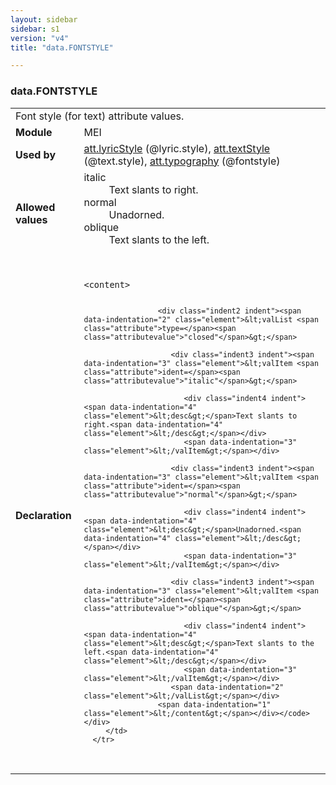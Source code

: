```yaml
---
layout: sidebar
sidebar: s1
version: "v4"
title: "data.FONTSTYLE"

---
```


<div class="macroSpec">
   <h3 id="data.FONTSTYLE">data.FONTSTYLE</h3>
   <table class="wovenodd">
      <tr>
         <td colspan="2" class="wovenodd-col2">Font style (for text) attribute values.</td>
      </tr>
      <tr>
         <td class="wovenodd-col1"><strong>Module</strong></td>
         <td class="wovenodd-col2">MEI</td>
      </tr>
      <tr>
         <td class="wovenodd-col1"><strong>Used by</strong></td>
         <td class="wovenodd-col2">
            <div class="parent"><a class="link_odd_classSpec" href="{{ site.baseurl }}/{{ page.version }}/attribute-classes/att.lyricStyle.html">att.lyricStyle</a> (@lyric.style), <a class="link_odd_classSpec" href="{{ site.baseurl }}/{{ page.version }}/attribute-classes/att.textStyle.html">att.textStyle</a> (@text.style), <a class="link_odd_classSpec" href="{{ site.baseurl }}/{{ page.version }}/attribute-classes/att.typography.html">att.typography</a> (@fontstyle)
            </div>
         </td>
      </tr>
      <tr>
         <td class="wovenodd-col1"><strong>Allowed values</strong></td>
         <td class="wovenodd-col2">
            <dl>
               <dt>italic</dt>
               <dd>Text slants to right.</dd>
               <dt>normal</dt>
               <dd>Unadorned.</dd>
               <dt>oblique</dt>
               <dd>Text slants to the left.</dd>
            </dl>
         </td>
      </tr>
      <tr>
         <td class="wovenodd-col1"><strong>Declaration</strong></td>
         <td class="wovenodd-col2">
            <div class="code" xml:space="preserve" data-lang="ODD"><code>
                  <div class="indent1 indent"><span data-indentation="1" class="element">&lt;content&gt;</span>
                     
                     <div class="indent2 indent"><span data-indentation="2" class="element">&lt;valList <span class="attribute">type=</span><span class="attributevalue">"closed"</span>&gt;</span>
                        
                        <div class="indent3 indent"><span data-indentation="3" class="element">&lt;valItem <span class="attribute">ident=</span><span class="attributevalue">"italic"</span>&gt;</span>
                           
                           <div class="indent4 indent"><span data-indentation="4" class="element">&lt;desc&gt;</span>Text slants to right.<span data-indentation="4" class="element">&lt;/desc&gt;</span></div>
                           <span data-indentation="3" class="element">&lt;/valItem&gt;</span></div>
                        
                        <div class="indent3 indent"><span data-indentation="3" class="element">&lt;valItem <span class="attribute">ident=</span><span class="attributevalue">"normal"</span>&gt;</span>
                           
                           <div class="indent4 indent"><span data-indentation="4" class="element">&lt;desc&gt;</span>Unadorned.<span data-indentation="4" class="element">&lt;/desc&gt;</span></div>
                           <span data-indentation="3" class="element">&lt;/valItem&gt;</span></div>
                        
                        <div class="indent3 indent"><span data-indentation="3" class="element">&lt;valItem <span class="attribute">ident=</span><span class="attributevalue">"oblique"</span>&gt;</span>
                           
                           <div class="indent4 indent"><span data-indentation="4" class="element">&lt;desc&gt;</span>Text slants to the left.<span data-indentation="4" class="element">&lt;/desc&gt;</span></div>
                           <span data-indentation="3" class="element">&lt;/valItem&gt;</span></div>
                        <span data-indentation="2" class="element">&lt;/valList&gt;</span></div>
                     <span data-indentation="1" class="element">&lt;/content&gt;</span></div></code></div>
         </td>
      </tr>
   </table>
</div>